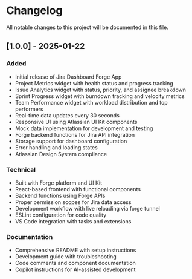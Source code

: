 # Changelog

All notable changes to this project will be documented in this file.

## [1.0.0] - 2025-01-22

### Added
- Initial release of Jira Dashboard Forge App
- Project Metrics widget with health status and progress tracking
- Issue Analytics widget with status, priority, and assignee breakdown
- Sprint Progress widget with burndown tracking and velocity metrics
- Team Performance widget with workload distribution and top performers
- Real-time data updates every 30 seconds
- Responsive UI using Atlassian UI Kit components
- Mock data implementation for development and testing
- Forge backend functions for Jira API integration
- Storage support for dashboard configuration
- Error handling and loading states
- Atlassian Design System compliance

### Technical
- Built with Forge platform and UI Kit
- React-based frontend with functional components
- Backend functions using Forge APIs
- Proper permission scopes for Jira data access
- Development workflow with live reloading via forge tunnel
- ESLint configuration for code quality
- VS Code integration with tasks and extensions

### Documentation
- Comprehensive README with setup instructions
- Development guide with troubleshooting
- Code comments and component documentation
- Copilot instructions for AI-assisted development
